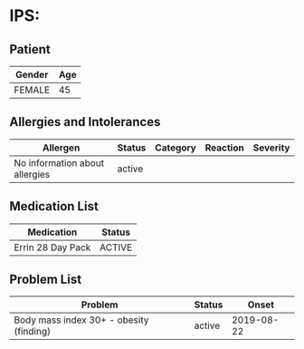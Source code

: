 # IPS:

## Patient

|Gender|Age|
|---|---|
|FEMALE|45|

## Allergies and Intolerances

|Allergen|Status|Category|Reaction|Severity|
|---|---|---|---|---|
|No information about allergies|active||||

## Medication List

|Medication|Status|
|---|---|
|Errin 28 Day Pack|ACTIVE|

## Problem List

|Problem|Status|Onset|
|---|---|---|
|Body mass index 30+ - obesity (finding)|active|2019-08-22|
